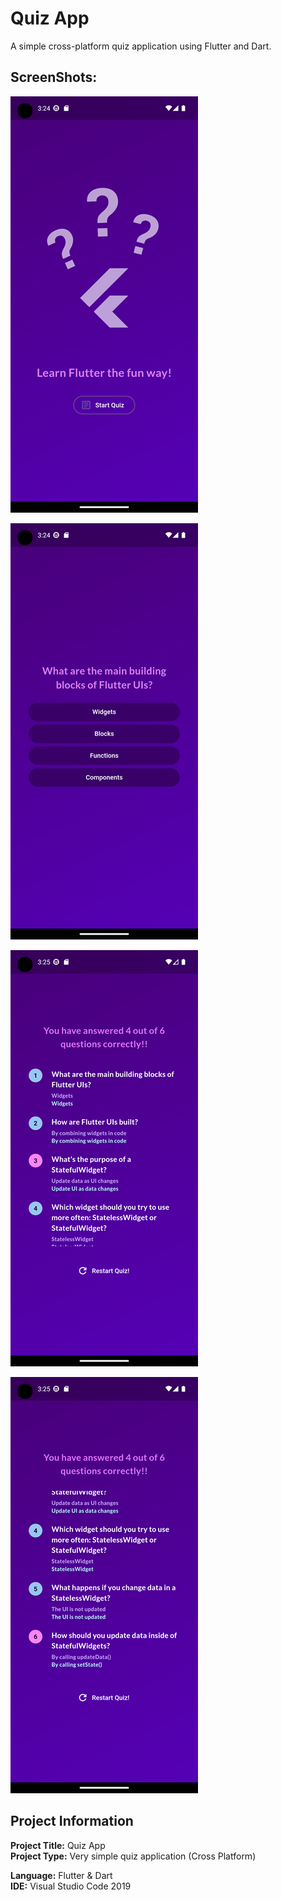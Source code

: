 # Quiz App

A simple cross-platform quiz application using Flutter and Dart.

## ScreenShots:
![screenshot_1](https://github.com/SyedMashruk/Quiz-App/blob/main/Screenshots/1.png)

![screenshot_2](https://github.com/SyedMashruk/Quiz-App/blob/main/Screenshots/2.png)

![screenshot_3](https://github.com/SyedMashruk/Quiz-App/blob/main/Screenshots/3.png)

![screenshot_4](https://github.com/SyedMashruk/Quiz-App/blob/main/Screenshots/4.png)

## Project Information
**Project Title:** Quiz App<br>
**Project Type:** Very simple quiz application (Cross Platform)

**Language:** Flutter & Dart<br>
**IDE:** Visual Studio Code 2019<br>
